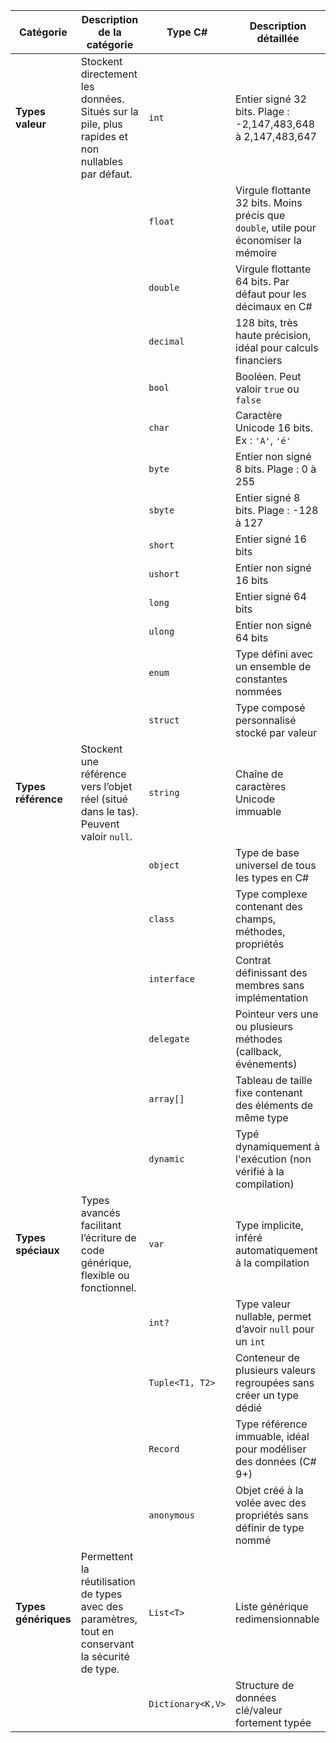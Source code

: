 

| Catégorie             | Description de la catégorie                                                                      | Type C#           | Description détaillée                                                                  |
|-----------------------|--------------------------------------------------------------------------------------------------|-------------------|----------------------------------------------------------------------------------------|
| **Types valeur**      | Stockent directement les données. Situés sur la pile, plus rapides et non nullables par défaut.  | `int`             | Entier signé 32 bits. Plage : -2,147,483,648 à 2,147,483,647                           |
|                       |                                                                                                  | `float`           | Virgule flottante 32 bits. Moins précis que `double`, utile pour économiser la mémoire |
|                       |                                                                                                  | `double`          | Virgule flottante 64 bits. Par défaut pour les décimaux en C#                          |
|                       |                                                                                                  | `decimal`         | 128 bits, très haute précision, idéal pour calculs financiers                          |
|                       |                                                                                                  | `bool`            | Booléen. Peut valoir `true` ou `false`                                                 |
|                       |                                                                                                  | `char`            | Caractère Unicode 16 bits. Ex : `'A'`, `'é'`                                           |
|                       |                                                                                                  | `byte`            | Entier non signé 8 bits. Plage : 0 à 255                                               |
|                       |                                                                                                  | `sbyte`           | Entier signé 8 bits. Plage : -128 à 127                                                |
|                       |                                                                                                  | `short`           | Entier signé 16 bits                                                                   |
|                       |                                                                                                  | `ushort`          | Entier non signé 16 bits                                                               |
|                       |                                                                                                  | `long`            | Entier signé 64 bits                                                                   |
|                       |                                                                                                  | `ulong`           | Entier non signé 64 bits                                                               |
|                       |                                                                                                  | `enum`            | Type défini avec un ensemble de constantes nommées                                     |
|                       |                                                                                                  | `struct`          | Type composé personnalisé stocké par valeur                                            |
| **Types référence**   | Stockent une référence vers l’objet réel (situé dans le tas). Peuvent valoir `null`.             | `string`          | Chaîne de caractères Unicode immuable                                                  |
|                       |                                                                                                  | `object`          | Type de base universel de tous les types en C#                                         |
|                       |                                                                                                  | `class`           | Type complexe contenant des champs, méthodes, propriétés                               |
|                       |                                                                                                  | `interface`       | Contrat définissant des membres sans implémentation                                    |
|                       |                                                                                                  | `delegate`        | Pointeur vers une ou plusieurs méthodes (callback, événements)                         |
|                       |                                                                                                  | `array[]`         | Tableau de taille fixe contenant des éléments de même type                             |
|                       |                                                                                                  | `dynamic`         | Typé dynamiquement à l'exécution (non vérifié à la compilation)                        |
| **Types spéciaux**    | Types avancés facilitant l’écriture de code générique, flexible ou fonctionnel.                  | `var`             | Type implicite, inféré automatiquement à la compilation                                |
|                       |                                                                                                  | `int?`            | Type valeur nullable, permet d’avoir `null` pour un `int`                              |
|                       |                                                                                                  | `Tuple<T1, T2>`   | Conteneur de plusieurs valeurs regroupées sans créer un type dédié                     |
|                       |                                                                                                  | `Record`          | Type référence immuable, idéal pour modéliser des données (C# 9+)                      |
|                       |                                                                                                  | `anonymous`       | Objet créé à la volée avec des propriétés sans définir de type nommé                   |
| **Types génériques**  | Permettent la réutilisation de types avec des paramètres, tout en conservant la sécurité de type.| `List<T>`         | Liste générique redimensionnable                                                       |
|                       |                                                                                                  | `Dictionary<K,V>` | Structure de données clé/valeur fortement typée                                        |
